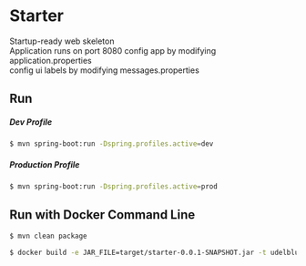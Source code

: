 # Starter
Startup-ready web skeleton  
Application runs on port 8080 
config app by modifying application.properties  
config ui labels by modifying messages.properties  

## Run

##### Dev Profile

```sh
$ mvn spring-boot:run -Dspring.profiles.active=dev
```

##### Production Profile

```sh
$ mvn spring-boot:run -Dspring.profiles.active=prod
```

## Run with Docker Command Line

```sh
$ mvn clean package  
```

```sh
$ docker build -e JAR_FILE=target/starter-0.0.1-SNAPSHOT.jar -t udelblue/starter .  
```
